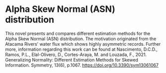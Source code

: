 # Alpha Skew Normal (ASN) distribution

This novel presents and compares different estimation methods for the Alpha Skew Normal (ASN) distribution. The motivation originated from the Atacama Rivers' water flux which shows highly asymmetric records. Further more, information regarding this work can be found at Nascimento, D.C.D., Ramos, P.L., Elal-Olivero, D., Cortes-Araya, M. and Louzada, F., 2021. Generalizing Normality: Different Estimation Methods for Skewed Information. Symmetry, 13(6), p.1067. https://doi.org/10.3390/sym13061067
